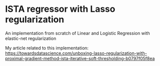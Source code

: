 # ISTA regressor with Lasso regularization
An implementation from scratch of Linear and Logistic Regression with elastic-net regularization

My article related to this implementation:
https://towardsdatascience.com/unboxing-lasso-regularization-with-proximal-gradient-method-ista-iterative-soft-thresholding-b0797f05f8ea
